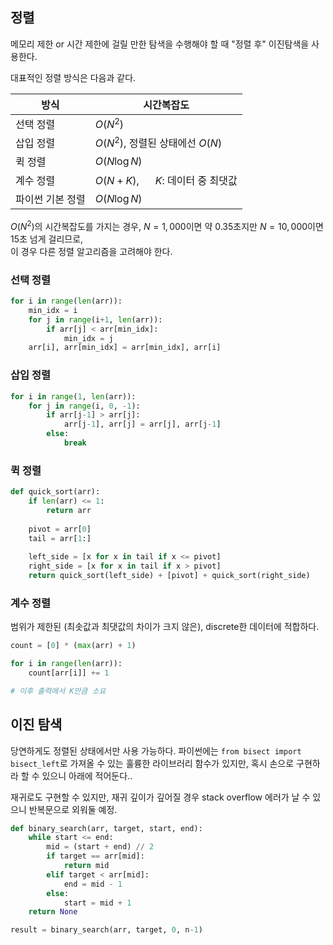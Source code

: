 ## 정렬
메모리 제한 or 시간 제한에 걸릴 만한 탐색을 수행해야 할 때 "정렬 후" 이진탐색을 사용한다.

대표적인 정렬 방식은 다음과 같다.

|방식|시간복잡도|
|--|---|
|선택 정렬|$O(N^2)$|
|삽입 정렬|$O(N^2)$, 정렬된 상태에선 $O(N)$|
|퀵 정렬|$O(N \log N)$|
|계수 정렬|$O(N + K)$, &nbsp;&nbsp;&nbsp;&nbsp; $K$: 데이터 중 최댓값|
|파이썬 기본 정렬|$O(N \log N)$|

$O(N^2)$의 시간복잡도를 가지는 경우, $N = 1,000$이면 약 0.35초지만 $N = 10,000$이면 15초 넘게 걸리므로, <br/>이 경우 다른 정렬 알고리즘을 고려해야 한다.

### 선택 정렬
```python
for i in range(len(arr)):
    min_idx = i
    for j in range(i+1, len(arr)):
        if arr[j] < arr[min_idx]:
            min_idx = j
    arr[i], arr[min_idx] = arr[min_idx], arr[i]
```

### 삽입 정렬
```python
for i in range(1, len(arr)):
    for j in range(i, 0, -1):
        if arr[j-1] > arr[j]:
            arr[j-1], arr[j] = arr[j], arr[j-1]
        else:
            break
```

### 퀵 정렬
```python
def quick_sort(arr):
    if len(arr) <= 1:
        return arr
    
    pivot = arr[0]
    tail = arr[1:]
    
    left_side = [x for x in tail if x <= pivot]
    right_side = [x for x in tail if x > pivot]
    return quick_sort(left_side) + [pivot] + quick_sort(right_side)
```

### 계수 정렬
범위가 제한된 (최솟값과 최댓값의 차이가 크지 않은), discrete한 데이터에 적합하다.

```python
count = [0] * (max(arr) + 1)

for i in range(len(arr)):
    count[arr[i]] += 1

# 이후 출력에서 K만큼 소요
```

## 이진 탐색
당연하게도 정렬된 상태에서만 사용 가능하다. 파이썬에는 `from bisect import bisect_left`로 가져올 수 있는 훌륭한 라이브러리 함수가 있지만, 혹시 손으로 구현하라 할 수 있으니 아래에 적어둔다..

재귀로도 구현할 수 있지만, 재귀 깊이가 깊어질 경우 stack overflow 에러가 날 수 있으니 반복문으로 외워둘 예정.

```python
def binary_search(arr, target, start, end):
    while start <= end:
        mid = (start + end) // 2
        if target == arr[mid]:
            return mid
        elif target < arr[mid]:
            end = mid - 1
        else:
            start = mid + 1
    return None

result = binary_search(arr, target, 0, n-1)
```

